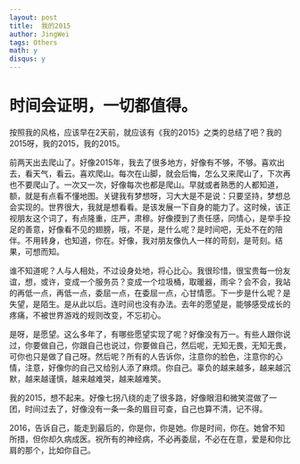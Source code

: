 ```yaml
---
layout: post
title:  我的2015
author: JingWei
tags: Others
math: y
disqus: y
---
```



时间会证明，一切都值得。
=====================================
按照我的风格，应该早在2天前，就应该有《我的2015》之类的总结了吧？我的2015呀，我的2015，我的2015。

前两天出去爬山了。好像2015年，我去了很多地方，好像有不够，不够。喜欢出去，看天气，看云。喜欢爬山。每次在山脚，就会后悔，怎么又来爬山了，下次再也不要爬山了。一次又一次，好像每次也都是爬山。早就或者熟悉的人都知道，额，就是有点看不懂地图。关键我有梦想呀，习大大是不是说：只要坚持，梦想总会实现的。世界很大，我就是想看看。是该发展一下自身的能力了。这时候，该正视朋友这个词了，有点隆重，庄严，肃穆。好像摸到了责任感，同情心，是举手投足的善意，好像看不见的翅膀，哦，不是，是什么呢？是时间吧，无处不在的陪伴。不用转身，也知道，你在。好像，我对朋友像仇人一样的苛刻，是苛刻。结果，可想而知。

谁不知道呢？人与人相处，不过设身处地，将心比心。我很珍惜，很宝贵每一份友谊，想，或许，变成一个服务员？变成一个垃圾桶，取暖器，雨伞？会不会，我站的再低一点，再低一点，委屈一点，在委屈一点，心甘情愿。下一步是什么呢？是失望，是陌生。是从此以后。连时间也没有办法。去年的愿望是，能够感受成长的疼痛，不被世界游戏的规则改变，不忘初心。

是呀，是愿望。这么多年了，有哪些愿望实现了呢？好像没有万一。有些人跟你说过，你要做自己，你跟自己也说过，你要做自己，然后呢，无知无畏，无知无畏，可你也只是做了自己呀。然后呢？所有的人告诉你，注意你的脸色，注意你的心情，注意，好像你的自己又给别人添了麻烦。你自己。辜负的越来越多，越来越沉默，越来越谨慎，越来越难哭，越来越难笑。

我的2015，想不起来。好像七拐八绕的走了很多路，好像眼泪和微笑混做了一团，时间过去了，好像没有一条一条的眉目可查，自己也算不清，记不得。

2016，告诉自己，能走到最后的，你是你，你是她。你是时间，你在。她曾不知所措，但你却久病成医。祝所有的神经病，不必再委屈，不必在在意，爱是和你比肩的那个，比如你自己。